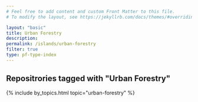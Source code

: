 ```yaml
---
# Feel free to add content and custom Front Matter to this file.
# To modify the layout, see https://jekyllrb.com/docs/themes/#overriding-theme-defaults

layout: "basic"
title: Urban Forestry
description: 
permalink: /islands/urban-forestry
filter: true
type: pf-type-index
---
```


## Repositrories tagged with "Urban Forestry"

{% include by_topics.html topic="urban-forestry" %}
